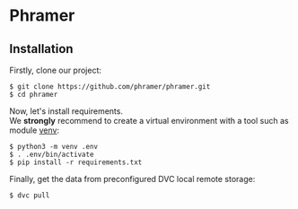 # Phramer

## Installation
Firstly, clone our project:
```console
$ git clone https://github.com/phramer/phramer.git
$ cd phramer
```

Now, let's install requirements.<br>
We **strongly** recommend to create a virtual environment with a tool such as module [venv](https://docs.python.org/3/library/venv.html):
```console
$ python3 -m venv .env
$ . .env/bin/activate
$ pip install -r requirements.txt
```

Finally, get the data from preconfigured DVC local remote storage:
```console
$ dvc pull
```

